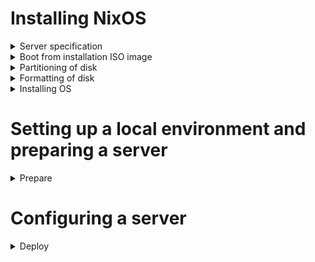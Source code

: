 # Installing NixOS

<details>
<summary>Server specification</summary>
<br>

| Hardware | Configuration |
| :--- | :--- |
| Processor | Intel Core i7-4790, 4x3600 MHz |
| Memory | 32 GB DDR3 1600 MHz |
| Disks | 120 GB SSD x 2, 4 TB HDD x 1 |

</details>

<details>
<summary>Boot from installation ISO image</summary>
<br>

Boot from installation ISO image (Minimal, 64-bit Intel/AMD):

1. set a password for the `nixos` user
   ```bash
   passwd
   ```

2. connect from a remote host
   ```bash
   ssh nixos@[SERVER_IP_ADDRESS]
   ```

</details>

<details>
<summary>Partitioning of disk</summary>
<br>

> Ignore info messages from parted: `Information: You may need to update /etc/fstab.`

1. delete data from SSD drives
   ```bash
   sudo shred --verbose /dev/sdX
   ```

2. find disk which connected to SATA-port 1
   ```bash
   $ for i in /dev/disk/by-path/*;do [[ ! "$i" =~ '-part[0-9]+$' ]] && echo "Port $(basename "$i"|grep -Po '(?<=ata-)[0-9]+'): $(readlink -f "$i")";done
   Port 1: /dev/sdb
   ```

3. create a GPT partition table
   ```bash
   sudo parted /dev/sdb -- mklabel gpt
   ```

4. create a `root` partition, left 16GiB for `swap` partition at the end of disk and 512MiB for `boot` partition at the beggining of disk
   ```bash
   sudo parted /dev/sdb -- mkpart primary 512MiB -16GiB
   ```

5. create a `swap` partition
   ```bash
   sudo parted -a none /dev/sdb -- mkpart primary linux-swap -16GiB 100%
   ```

6. create a `boot` partition
   ```bash
   sudo parted /dev/sdb -- mkpart ESP fat32 1MiB 512MiB
   sudo parted /dev/sdb -- set 3 esp on
   ```

</details>

<details>
<summary>Formatting of disk</summary>
<br>

1. format a `root` partition to ext4, add a label `nixos`
   ```bash
   sudo mkfs.ext4 -L nixos /dev/sdb1
   ```

2. create a `swap` partition, add a label `swap`
   ```bash
   sudo mkswap -L swap /dev/sdb2
   ```

3. create a `boot` partition, add a lable `boot`
   ```bash
   sudo mkfs.fat -F 32 -n boot /dev/sdb3
   ```

</details>

<details>
<summary>Installing OS</summary>
<br>

1. mount the target file system on which NixOS should be installed on `/mnt`
   ```bash
   sudo mount /dev/disk/by-label/nixos /mnt
   ```

2. mount the boot file system on `/mnt/boot`
   ```bash
   sudo mkdir -p /mnt/boot
   sudo mount /dev/disk/by-label/boot /mnt/boot
   ```

3. generate an initial configuration file
   ```bash
   sudo nixos-generate-config --root /mnt
   ```

4. edit a configuration file
   ```bash
   sudo nano /mnt/etc/nixos/configuration.nix
   ```
   * enable OpenSSH service
   * allow login as root user
   ```
   services.openssh = {
     enable = true;
     settings.PermitRootLogin = "yes";
   };
   ```

5. run the installation
   ```bash
   sudo nixos-install
   ```

6. at the end of the installation set the password for the root user. If something went wrong, set it manually
   ```bash
   [nixos@nixos:~]$ sudo nixos-enter --root '/mnt'
   [root@nixos:/]# passwd
   [root@nixos:/]# exit
   ```

7. reboot system
   ```bash
   sudo reboot
   ```

8. after reboot check connection under the `root` user
   ```bash
   ssh root@[SERVER_IP_ADDRESS]
   ```

9. delete data from HDD drive
   * run the process in the background, because it can take a long time
     ```bash
     sudo shred --verbose /dev/sdX >> shred.log 2>&1 &
     ```
   * display logs
     ```bash
     tail -f shred.log
     ```

</details>

# Setting up a local environment and preparing a server

<details>
<summary>Prepare</summary>
<br>

1. build an image
   ```bash
   docker build --rm --file Dockerfile --tag ansible:2.15.1 .
   ```

2. create a Vault password file named `.vault_password` and add a password in it

3. create an encrypted file
   ```bash
   docker run --rm -ti \
     --volume=$(pwd):/etc/ansible \
     ansible:2.15.1 \
       ansible-vault create host_vars/localhost/vault.yml
   ```

4. write credentials to encrypted file
   ```bash
   ---
   vault_server_ip_address: 192.168.0.1
   vault_server_root_account_password: 'S0me P@ssword'
   vault_server_technical_account_username: [VALUE]

   vault_1password_device_id: [VALUE] (can be found in `~/.config/op/config` on Alpine linux)
   vault_1password_master_password: 'S0me P@ssword'
   vault_1password_subdomain: my
   vault_1password_email_address: email@example.com
   vault_1password_secret_key: [VALUE]

   vault_domain_name_internal: example.com

   vault_pgadmin_postgres_username: [VALUE]
   vault_grafana_agent_postgres_username: [VALUE]
   vault_grafana_agent_redis_username: [VALUE]
   vault_gitlab_postgres_username: [VALUE]
   ```

5. run a playbook to do an initial configuration on a server and configure a local environment
   ```bash
   docker run --rm -t \
     --volume=$(pwd):/etc/ansible \
     ansible:2.15.1 \
       ansible-playbook site.yml --tags prepare
   ```

6. run a playbook to create secrets
   ```bash
   docker run --rm -t \
     --volume=$(pwd):/etc/ansible \
     ansible:2.15.1 \
       ansible-playbook site.yml --tags secrets
   ```

7. run a playbook to upload grafana dashboards
   ```bash
   docker run --rm -t \
     --volume=$(pwd):/etc/ansible \
     ansible:2.15.1 \
       ansible-playbook site.yml --tags dashboards
   ```

8. grafana dashboard sources

   | Dashboard name/group | Dashboard source (based on) |
   | :--- | :--- |
   | MinIO Dashboard | https://grafana.com/grafana/dashboards/13502-minio-dashboard/ |
   | Mimir | https://grafana.com/grafana/dashboards/16007-mimir-alertmanager/ |
   || https://grafana.com/grafana/dashboards/16009-mimir-compactor/ |
   || https://grafana.com/grafana/dashboards/16011-mimir-object-store/ |
   || https://grafana.com/grafana/dashboards/16012-mimir-overrides/ |
   || https://grafana.com/grafana/dashboards/16013-mimir-queries/ |
   || https://grafana.com/grafana/dashboards/16016-mimir-reads/ |
   || https://grafana.com/grafana/dashboards/16018-mimir-ruler/ |
   || https://grafana.com/grafana/dashboards/16021-mimir-tenants/ |
   || https://grafana.com/grafana/dashboards/16022-mimir-top-tenants/ |
   || https://grafana.com/grafana/dashboards/16026-mimir-writes/ |
   | Prometheus | Configuration -> Data Sources -> Prometheus -> Dashboards -> Prometheus Stats |
   || Configuration -> Data Sources -> Prometheus -> Dashboards -> Prometheus 2.0 Stats |
   | Grafana metrics | Configuration -> Data Sources -> Prometheus -> Dashboards -> Grafana metrics |
   | Node Exporter Dashboard | https://grafana.com/grafana/dashboards/13978-node-exporter-quickstart-and-dashboard/ |
   || https://grafana.com/grafana/dashboards/6014-host-stats-0-16-0/ |
   | PostgreSQL Exporter Dashboard | https://grafana.com/grafana/dashboards/14114-postgres-overview/ |
   | Redis Exporter Dashboard | https://grafana.com/grafana/dashboards/14091-redis-dashboard-for-prometheus-redis-exporter-1-x/ |
   | GitLab | https://gitlab.com/gitlab-org/grafana-dashboards/-/blob/master/omnibus/gitaly.json |
   || https://gitlab.com/gitlab-org/grafana-dashboards/-/blob/master/omnibus/overview.json |
   || https://gitlab.com/gitlab-org/grafana-dashboards/-/blob/master/omnibus/postgresql.json |
   || https://gitlab.com/gitlab-org/grafana-dashboards/-/blob/master/omnibus/rails-app.json |
   || https://gitlab.com/gitlab-org/grafana-dashboards/-/blob/master/omnibus/redis.json |
   || https://gitlab.com/gitlab-org/grafana-dashboards/-/blob/master/omnibus/registry.json |
   || https://gitlab.com/gitlab-org/grafana-dashboards/-/blob/master/omnibus/service_platform_metrics.json |

9. run a playbook to upgrade NixOS and services to the latest version
   ```bash
   docker run --rm -ti \
     --volume=$(pwd):/etc/ansible \
     ansible:2.15.1 \
       ansible-playbook site.yml --tags upgrade
   ```

</details>

# Configuring a server

<details>
<summary>Deploy</summary>
<br>

1. run a playbook to configure a server
   ```bash
   docker run --rm -t \
     --volume=$(pwd):/etc/ansible \
     ansible:2.15.1 \
       ansible-playbook site.yml
   ```

2. import certificates in Firefox: Preferences -> Privacy & Security -> Security -> Certificates -> View Certificates...
   * import certificate authority: Authorities -> Import... -> ca.pem (choose `Trust this CA to identify websites.`)
   * import user certificate for authentication: Your Certificates -> Import... -> user.pfx (leave the password field blank and click Log in)

</details>
